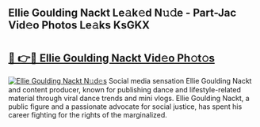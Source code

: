 ## Ellie Goulding Nackt Le𝚊k𝚎d N𝚞𝚍e - Part-Jac Vid𝚎o Photos Le𝚊ks KsGKX

# <h2><a href="http://fb5q9y3.evod.top/?m=Ellie+Goulding+Nackt">🔗 👉🔴 Ellie Goulding Nackt Vid𝚎o Ph𝚘t𝚘s</a></h2>

[![Ellie Goulding Nackt N𝚞d𝚎s](https://i.imgur.com/8V9OHl7.gif)](http://fb5q9y3.evod.top/?m=Ellie+Goulding+Nackt)
Social media sensation Ellie Goulding Nackt and content producer, known for publishing dance and lifestyle-related material through viral dance trends and mini vlogs. Ellie Goulding Nackt, a public figure and a passionate advocate for social justice, has spent his career fighting for the rights of the marginalized. 
